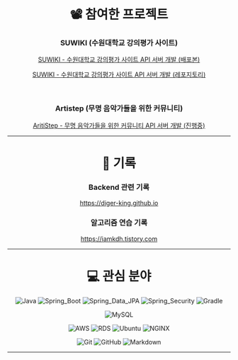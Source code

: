 <div align="center">

# 📽️ 참여한 프로젝트

### SUWIKI (수원대학교 강의평가 사이트)

[SUWIKI - 수원대학교 강의평가 사이트 API 서버 개발 (배포본)](https://suwiki.kr)

[SUWIKI - 수원대학교 강의평가 사이트 API 서버 개발 (레포지토리)](https://github.com/uswLectureEvaluation/Backend-Remaster)

<br>

### Artistep (무명 음악가들을 위한 커뮤니티)

[AritiStep - 무명 음악가들을 위한 커뮤니티 API 서버 개발 (진행중)](https://github.com/Artistep/Backend)

---

# 📜 기록

### Backend 관련 기록
https://diger-king.github.io
        
### 알고리즘 연습 기록
https://iamkdh.tistory.com

---

 # 💻 관심 분야

![Java](https://img.shields.io/badge/Java-red?style=flat-circle&logo=java&logoColor=white)
![Spring_Boot](https://img.shields.io/badge/Spring_Boot-6DB33F.svg?style=flat-circle&logo=springboot&logoColor=white)
![Spring_Data_JPA](https://img.shields.io/badge/Spring_Data_JPA-6DB33F.svg?style=flat-circle&logo=spring&logoColor=white)
![Spring_Security](https://img.shields.io/badge/Spring_Security-6DB33F.svg?style=flat-circle&logo=springsecurity&logoColor=white)
![Gradle](https://img.shields.io/badge/Gradle-02303A.svg?style=flat-circle&logo=Gradle&logoColor=white)
 
![MySQL](https://img.shields.io/badge/MySQL-4479A1.svg?style=flat-circle&logo=Mysql&logoColor=white)
 
![AWS](https://img.shields.io/badge/AWS-232F3E.svg?style=flat-circle&logo=Amazon-AWS&logoColor=white)
![RDS](https://img.shields.io/badge/RDS-232F3E.svg?style=flat-circle&logo=mysql&logoColor=#232F3E)
![Ubuntu](https://img.shields.io/badge/Ubuntu-FCC624.svg?style=flat-circle&logo=Ubuntu&logoColor=#E95420)
![NGINX](https://img.shields.io/badge/NGINX-269539.svg?style=flat-circle&logo=NGINX&logoColor=white)
 
![Git](https://img.shields.io/badge/Git-F05032.svg?style=flat-circle&logo=Git&logoColor=white)
![GitHub](https://img.shields.io/badge/GitHub-181717.svg?style=flat-circle&logo=GitHub&logoColor=white)
![Markdown](https://img.shields.io/badge/Markdown-000000?style=flat-circle&logo=markdown&logoColor=white)

---

<script src="https://gist.github.com/diger-king/5210badadf9f432ecf0f98e07aa12a1a.js"></script>
